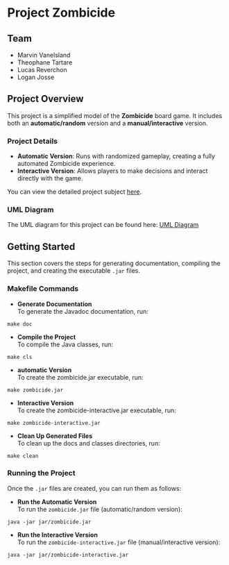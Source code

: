 # Project Zombicide

## Team

- Marvin Vanelsland
- Theophane Tartare
- Lucas Reverchon
- Logan Josse

## Project Overview

This project is a simplified model of the **Zombicide** board game. It includes both an **automatic/random** version and a **manual/interactive** version.

### Project Details

- **Automatic Version**: Runs with randomized gameplay, creating a fully automated Zombicide experience.
- **Interactive Version**: Allows players to make decisions and interact directly with the game.

You can view the detailed project subject [here](https://www.fil.univ-lille.fr/~varre/portail/l2s4-projet/sujet2024.pdf).


### UML Diagram

The UML diagram for this project can be found here: [UML Diagram](./UML.png)

## Getting Started

This section covers the steps for generating documentation, compiling the project, and creating the executable `.jar` files.

### Makefile Commands

- **Generate Documentation**  
  To generate the Javadoc documentation, run:

```
make doc
```

- **Compile the Project**  
  To compile the Java classes, run:

```
make cls
```

- **automatic Version**  
  To create the zombicide.jar executable, run:

```
make zombicide.jar
```

- **Interactive Version**  
  To create the zombicide-interactive.jar executable, run:

```
make zombicide-interactive.jar
```

- **Clean Up Generated Files**  
  To clean up the docs and classes directories, run:

```
make clean
```

### Running the Project

Once the `.jar` files are created, you can run them as follows:

- **Run the Automatic Version**  
To run the `zombicide.jar` file (automatic/random version):

```
java -jar jar/zombicide.jar
```

- **Run the Interactive Version**  
To run the `zombicide-interactive.jar` file (manual/interactive version):

```
java -jar jar/zombicide-interactive.jar
```